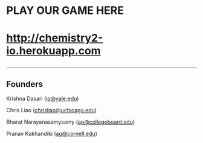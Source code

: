 <h1> PLAY OUR GAME HERE <h1>
  <a href = "http://chemistry2-io.herokuapp.com">http://chemistry2-io.herokuapp.com</a>

------------------------------------------------------------------------------------
## Founders

Krishna Dasari (iq@yale.edu)
  
Chris Liao (chrisliao@uchicago.edu)
  
Bharat Narayanasamysamy (ap@collegeboard.edu)

Pranav Kakhandiki (ag@cornell.edu)
